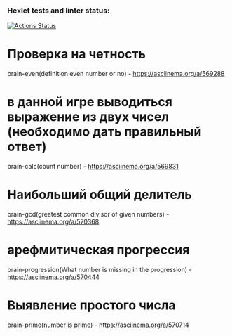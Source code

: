 ### Hexlet tests and linter status:
[![Actions Status](https://github.com/Kircha31/python-project-49/workflows/hexlet-check/badge.svg)](https://github.com/Kircha31/python-project-49/actions)
# Проверка на четность
brain-even(definition even number or no) - https://asciinema.org/a/569288
# в данной игре выводиться выражение из двух чисел (необходимо дать правильный ответ)
brain-calc(count number) - https://asciinema.org/a/569831
# Наибольший общий делитель 
brain-gcd(greatest common divisor of given numbers) - https://asciinema.org/a/570368
# арефмитическая прогрессия
brain-progression(What number is missing in the progression) - https://asciinema.org/a/570444
# Выявление простого числа 
brain-prime(number is prime) - https://asciinema.org/a/570714
